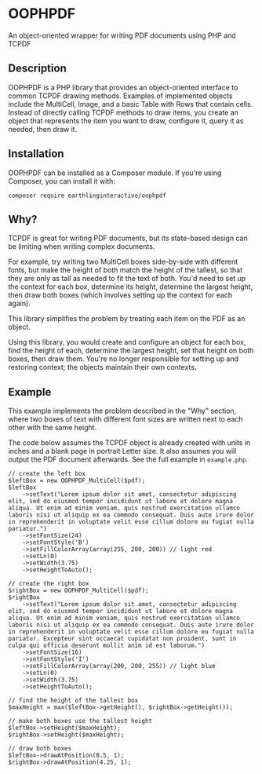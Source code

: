 # OOPHPDF
An object-oriented wrapper for writing PDF documents using PHP and TCPDF

## Description

OOPHPDF is a PHP library that provides an object-oriented interface to common TCPDF drawing methods.  Examples of implemented objects include the MultiCell, Image, and a basic Table with Rows that contain cells.  Instead of directly calling TCPDF methods to draw items, you create an object that represents the item you want to draw, configure it, query it as needed, then draw it.

## Installation

OOPHPDF can be installed as a Composer module.  If you're using Composer, you can install it with:

```
composer require earthlinginteractive/oophpdf
```

## Why?

TCPDF is great for writing PDF documents, but its state-based design can be limiting when writing complex documents.

For example, try writing two MultiCell boxes side-by-side with different fonts, but make the height of both match the height of the tallest, so that they are only as tall as needed to fit the text of both.  You'd need to set up the context for each box, determine its height, determine the largest height, then draw both boxes (which involves setting up the context for each again).

This library simplifies the problem by treating each item on the PDF as an object.

Using this library, you would create and configure an object for each box, find the height of each, determine the largest height, set that height on both boxes, then draw them.  You're no longer responsible for setting up and restoring context; the objects maintain their own contexts.

## Example

This example implements the problem described in the "Why" section, where two boxes of text with different font sizes are written next to each other with the same height.

The code below assumes the TCPDF object is already created with units in inches and a blank page in portrait Letter size.  It also assumes you will output the PDF document afterwards.  See the full example in ```example.php```.

```
// create the left box
$leftBox = new OOPHPDF_MultiCell($pdf);
$leftBox
	->setText("Lorem ipsum dolor sit amet, consectetur adipiscing elit, sed do eiusmod tempor incididunt ut labore et dolore magna aliqua. Ut enim ad minim veniam, quis nostrud exercitation ullamco laboris nisi ut aliquip ex ea commodo consequat. Duis aute irure dolor in reprehenderit in voluptate velit esse cillum dolore eu fugiat nulla pariatur.")
	->setFontSize(24)
	->setFontStyle('B')
	->setFillColorArray(array(255, 200, 200)) // light red
	->setLn(0)
	->setWidth(3.75)
	->setHeightToAuto();

// create the right box
$rightBox = new OOPHPDF_MultiCell($pdf);
$rightBox
	->setText("Lorem ipsum dolor sit amet, consectetur adipiscing elit, sed do eiusmod tempor incididunt ut labore et dolore magna aliqua. Ut enim ad minim veniam, quis nostrud exercitation ullamco laboris nisi ut aliquip ex ea commodo consequat. Duis aute irure dolor in reprehenderit in voluptate velit esse cillum dolore eu fugiat nulla pariatur. Excepteur sint occaecat cupidatat non proident, sunt in culpa qui officia deserunt mollit anim id est laborum.")
	->setFontSize(16)
	->setFontStyle('I')
	->setFillColorArray(array(200, 200, 255)) // light blue
	->setLn(0)
	->setWidth(3.75)
	->setHeightToAuto();

// find the height of the tallest box
$maxHeight = max($leftBox->getHeight(), $rightBox->getHeight());

// make both boxes use the tallest height
$leftBox->setHeight($maxHeight);
$rightBox->setHeight($maxHeight);

// draw both boxes
$leftBox->drawAtPosition(0.5, 1);
$rightBox->drawAtPosition(4.25, 1);
```
